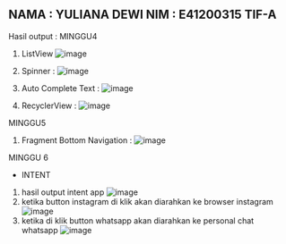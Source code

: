 NAMA : YULIANA DEWI
NIM : E41200315 
TIF-A
--------------------
Hasil output :
MINGGU4
1. ListView
    ![image](https://user-images.githubusercontent.com/75105622/135960632-afd65e40-1cda-46d7-93ec-89b9426c2fd4.png)

2. Spinner :
    ![image](https://user-images.githubusercontent.com/75105622/135960672-b39905bc-12c0-43f4-8da8-df929c0bb20e.png)

3. Auto Complete Text :
    ![image](https://user-images.githubusercontent.com/75105622/135960755-7a2aa22e-6874-4265-8dae-d3e6c49f6dae.png)

4. RecyclerView :
    ![image](https://user-images.githubusercontent.com/75105622/135960829-64358f91-3a6f-4b04-a93a-6ce11a30c64b.png)
    
MINGGU5
1. Fragment Bottom Navigation :
    ![image](https://user-images.githubusercontent.com/75105622/136979497-6fe446dd-5e11-49ee-ba8e-58aad14d2663.png)
    
MINGGU 6
- INTENT
1. hasil output intent app
![image](https://user-images.githubusercontent.com/75105622/137284925-758e2143-01b4-43f1-a5e0-7779ea7e0058.png)
2. ketika button instagram di klik akan diarahkan ke browser instagram
![image](https://user-images.githubusercontent.com/75105622/137285179-ee9d2706-e032-452d-9532-9f11a1152a77.png)
3. ketika di klik button whatsapp akan diarahkan ke personal chat whatsapp 
![image](https://user-images.githubusercontent.com/75105622/137285455-0e757043-884d-4dd7-89ca-25c050d109a9.png)




